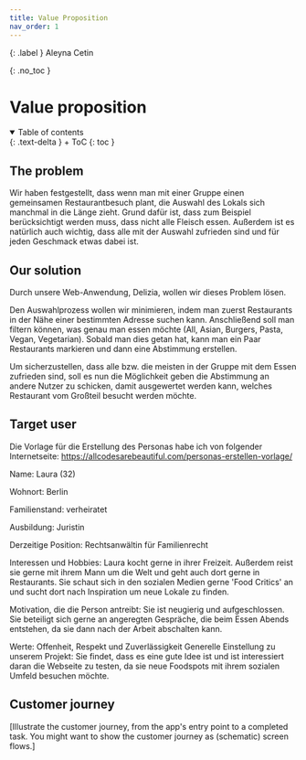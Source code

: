 ```yaml
---
title: Value Proposition
nav_order: 1
---
```


{: .label }
Aleyna Cetin

{: .no_toc }
# Value proposition

<details open markdown="block">
{: .text-delta }
<summary>Table of contents</summary>
+ ToC
{: toc }
</details>

## The problem

Wir haben festgestellt, dass wenn man mit einer Gruppe einen gemeinsamen Restaurantbesuch plant, die Auswahl des Lokals sich manchmal in die Länge zieht. Grund dafür ist, dass zum Beispiel berücksichtigt werden muss, dass nicht alle Fleisch essen. Außerdem ist es natürlich auch wichtig, dass alle mit der Auswahl zufrieden sind und für jeden Geschmack etwas dabei ist. 

## Our solution

Durch unsere Web-Anwendung, Delizia, wollen wir dieses Problem lösen. 

Den Auswahlprozess wollen wir minimieren, indem man zuerst Restaurants in der Nähe einer bestimmten Adresse suchen kann. Anschließend soll man filtern können, was genau man essen möchte (All, Asian, Burgers, Pasta, Vegan, Vegetarian). Sobald man dies getan hat, kann man ein Paar Restaurants markieren und dann eine Abstimmung erstellen.

Um sicherzustellen, dass alle bzw. die meisten in der Gruppe mit dem Essen zufrieden sind, soll es nun die Möglichkeit geben die Abstimmung an andere Nutzer zu schicken, damit ausgewertet werden kann, welches Restaurant vom Großteil besucht werden möchte.

## Target user


Die Vorlage für die Erstellung des Personas habe ich von folgender Internetseite: https://allcodesarebeautiful.com/personas-erstellen-vorlage/ 


Name: Laura (32)

Wohnort: Berlin

Familienstand: verheiratet

Ausbildung: Juristin

Derzeitige Position: Rechtsanwältin für Familienrecht

Interessen und Hobbies: Laura kocht gerne in ihrer Freizeit. Außerdem reist sie gerne mit ihrem Mann um die Welt und geht auch dort gerne in Restaurants. Sie schaut sich in den sozialen Medien gerne 'Food Critics' an und sucht dort nach Inspiration um neue Lokale zu finden.

Motivation, die die Person antreibt: Sie ist neugierig und aufgeschlossen. Sie beteiligt sich gerne an angeregten Gespräche, die beim Essen Abends entstehen, da sie dann nach der Arbeit abschalten kann.

Werte: Offenheit, Respekt und Zuverlässigkeit
Generelle Einstellung zu unserem Projekt: Sie findet, dass es eine gute Idee ist und ist interessiert daran die Webseite zu testen, da sie neue Foodspots mit ihrem sozialen Umfeld besuchen möchte.

## Customer journey

[Illustrate the customer journey, from the app's entry point to a completed task. You might want to show the customer journey as (schematic) screen flows.]